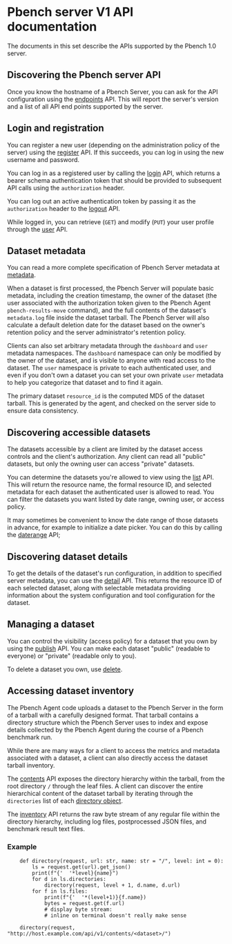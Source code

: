# Pbench server V1 API documentation

The documents in this set describe the APIs supported by the Pbench 1.0 server.

## Discovering the Pbench server API

Once you know the hostname of a Pbench Server, you can ask for the API
configuration using the [endpoints](endpoints.md) API. This will report the
server's version and a list of all API end points supported by the server.

## Login and registration

You can register a new user (depending on the administration policy of the
server) using the [register](register.md) API. If this succeeds, you can log in
using the new username and password.

You can log in as a registered user by calling the [login](login.md) API, which
returns a bearer schema authentication token that should be provided to
subsequent API calls using the `authorization` header.

You can log out an active authentication token by passing it as the
`authorization` header to the [logout](logout.md) API.

While logged in, you can retrieve (`GET`) and modify (`PUT`) your user profile
through the [user](user.md) API.

## Dataset metadata

You can read a more complete specification of Pbench Server metadata at
[metadata](../metadata.md).

When a dataset is first processed, the Pbench Server will populate basic
metadata, including the creation timestamp, the owner of the dataset (the user
associated with the authorization token given to the Pbench Agent
`pbench-results-move` command), and the full contents of the dataset's
`metadata.log` file inside the dataset tarball. The Pbench Server will also
calculate a default deletion date for the dataset based on the owner's
retention policy and the server administrator's retention policy.

Clients can also set arbitrary metadata through the `dashboard` and `user`
metadata namespaces. The `dashboard` namespace can only be modified by the
owner of the dataset, and is visible to anyone with read access to the dataset.
The `user` namespace is private to each authenticated user, and even if you
don't own a dataset you can set your own private `user` metadata to help you
categorize that dataset and to find it again.

The primary dataset `resource_id` is the computed MD5 of the dataset tarball.
This is generated by the agent, and checked on the server side to ensure data
consistency.

## Discovering accessible datasets

The datasets accessible by a client are limited by the dataset access controls
and the client's authorization. Any client can read all "public" datasets, but
only the owning user can access "private" datasets.

You can determine the datasets you're allowed to view using the [list](list.md)
API. This will return the resource name, the formal resource ID, and selected
metadata for each dataset the authenticated user is allowed to read. You can
filter the datasets you want listed by date range, owning user, or access
policy.

It may sometimes be convenient to know the date range of those datasets in
advance, for example to initialize a date picker. You can do this by calling
the [daterange](daterange.md) API; 

## Discovering dataset details

To get the details of the dataset's run configuration, in addition to specified
server metadata, you can use the [detail](detail.md) API. This returns the
resource ID of each selected dataset, along with selectable metadata providing
information about the system configuration and tool configuration for the
dataset.

## Managing a dataset

You can control the visibility (access policy) for a dataset that you own by
using the [publish](publish.md) API. You can make each dataset "public"
(readable to everyone) or "private" (readable only to you).

To delete a dataset you own, use [delete](delete.md).

## Accessing dataset inventory

The Pbench Agent code uploads a dataset to the Pbench Server in the form of a
tarball with a carefully designed format. That tarball contains a directory
structure which the Pbench Server uses to index and expose details collected by
the Pbench Agent during the course of a Pbench benchmark run.

While there are many ways for a client to access the metrics and metadata
associated with a dataset, a client can also directly access the dataset
tarball inventory.

The [contents](contents.md) API exposes the directory hierarchy within the
tarball, from the root directory `/` through the leaf files. A client can
discover the entire hierarchical content of the dataset tarball by iterating
through the `directories` list of each
[directory object](contents.md#directory-object).

The [inventory](inventory.md) API returns the raw byte stream of any regular
file within the directory hierarchy, including log files, postprocessed JSON
files, and benchmark result text files.

### Example

```
    def directory(request, url: str, name: str = "/", level: int = 0):
        ls = request.get(url).get_json()
        print(f"{'  '*level}{name}")
        for d in ls.directories:
            directory(request, level + 1, d.name, d.url)
        for f in ls.files:
            print(f"{'  '*(level+1)}{f.name})
            bytes = request.get(f.url)
            # display byte stream:
            # inline on terminal doesn't really make sense

    directory(request, "http://host.example.com/api/v1/contents/<dataset>/")
```
